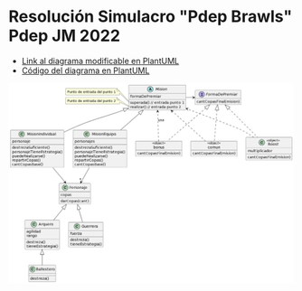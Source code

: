 # Resolución Simulacro "Pdep Brawls" Pdep JM 2022

- [Link al diagrama modificable en PlantUML](https://www.plantuml.com/plantuml/uml/nLJ1Rjim3BtpAuYUcW59iHw38EYwjSCE0u9jFy1OTAP2bbnAsY5j_dsERCMnOspTQRcHVE_nyLd8dGya8LO6QEk3K16mCEGzVjLUEuilWCslT5BH9zu8LveajNoiMKZHzGnlRf1jE1POHniSlay8OJ9wJpA5k8K3W7M1qN0Pq9NTlkKowmBY9a4LdxYApMa3MuL7WMcLlFlFAhUz2fnV_SKg_KkhIAQxlx7adQKdJfLY7uJtz3sMkj2DB5_FXh0VJPSV6XG5tcdAuyYAltNEV2O9roH1oqTNa-zw1TcGwdjAkCFGtyDprBKRU_F_szmcRsYT5GqcULBKyO_CXEyUr-frFX-SD37elmN0uFhvV7trxgfV2cFy4T6FiyaFyXnPsl1efurMf01HoEuSzF6bMyD5KeTEvPwCQP19QCZAYC-HHLWepSkcsDDRvE5aE8MGxOxRMHswUTljNG6uxHCN0RVEHe-hLLkkr_Wo_8QFsfAvhb9qisO0XymiN1NjFp5pDixvS4cieWcwDheWvUIlKg1jO2cfO7mS_FcymSPFhIvOfMQZFC2elNfTBDgC9YVfbCb9IYS_r_bwj0wWpNsnM6E7MKPFa5XdNKWBpXjmnrR5olm6)
- [Código del diagrama en PlantUML](.diagrams/diagrama.puml)

![diagrama.png](.diagrams/diagrama.png)

